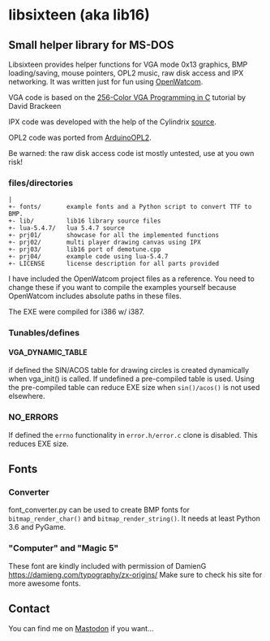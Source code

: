 # libsixteen (aka lib16)
## Small helper library for MS-DOS

Libsixteen provides helper functions for VGA mode 0x13 graphics, BMP loading/saving, mouse pointers, OPL2 music, raw disk access and IPX networking.
It was written just for fun using [OpenWatcom](https://github.com/open-watcom).

VGA code is based on the [256-Color VGA Programming in C](http://www.brackeen.com/vga/index.html) tutorial by David Brackeen

IPX code was developed with the help of the Cylindrix [source](https://github.com/hyperlogic/cylindrix/blob/master/src/legacy/jonipx.c).

OPL2 code was ported from [ArduinoOPL2](https://github.com/DhrBaksteen/ArduinoOPL2).

Be warned: the raw disk access code ist mostly untested, use at you own risk!

### files/directories
```
|
+- fonts/		example fonts and a Python script to convert TTF to BMP.
+- lib/			lib16 library source files
+- lua-5.4.7/	lua 5.4.7 source
+- prj01/		showcase for all the implemented functions
+- prj02/		multi player drawing canvas using IPX
+- prj03/		lib16 port of demotune.cpp
+- prj04/		example code using lua-5.4.7
+- LICENSE		license description for all parts provided
```

I have included the OpenWatcom project files as a reference. You need to change these if you want to compile the examples yourself because OpenWatcom includes absolute paths in these files.

The EXE were compiled for i386 w/ i387.

### Tunables/defines
#### VGA_DYNAMIC_TABLE
if defined the SIN/ACOS table for drawing circles is created dynamically when vga_init() is called. If undefined a pre-compiled table is used. Using the pre-compiled table can reduce EXE size when `sin()/acos()` is not used elsewhere.

### NO_ERRORS
If defined the `errno` functionality in `error.h/error.c` clone is disabled. This reduces EXE size.

## Fonts
### Converter
font_converter.py can be used to create BMP fonts for `bitmap_render_char()` and `bitmap_render_string()`.
It needs at least Python 3.6 and PyGame.

### "Computer" and "Magic 5"
These font are kindly included with permission of DamienG https://damieng.com/typography/zx-origins/
Make sure to check his site for more awesome fonts.

## Contact
You can find me on [Mastodon](https://mastodon.social/@dec_hl) if you want...
